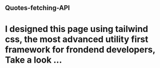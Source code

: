 ## Quotes-fetching-API
# I designed this page using tailwind css, the most advanced utility first framework for frondend developers, Take a look ...
